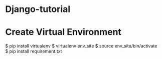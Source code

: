 # Django-tutorial
# Create Virtual Environment
$ pip install virtualenv
$ virtualenv env_site
$ source env_site/bin/activate <br>
$ pip install requirement.txt <br>

